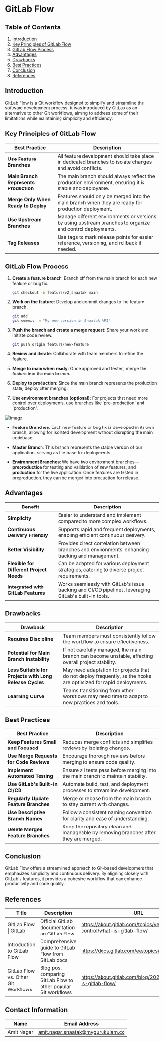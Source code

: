 # GitLab Flow 

## Table of Contents

1. [Introduction](#introduction)
2. [Key Principles of GitLab Flow](#key-principles-of-gitlab-flow)
3. [GitLab Flow Process](#gitlab-flow-process)
4. [Advantages](#advantages)
5. [Drawbacks](#drawbacks)
6. [Best Practices](#best-practices)
7. [Conclusion](#conclusion)
8. [References](#references)

## Introduction

GitLab Flow is a Git workflow designed to simplify and streamline the software development process. It was introduced by GitLab as an alternative to other Git workflows, aiming to address some of their limitations while maintaining simplicity and efficiency.

## Key Principles of GitLab Flow

| Best Practice                               | Description                                                        |
|---------------------------------------------|--------------------------------------------------------------------|
| **Use Feature Branches**                   | All feature development should take place in dedicated branches to isolate changes and avoid conflicts. |
| **Main Branch Represents Production**       | The main branch should always reflect the production environment, ensuring it is stable and deployable. |
| **Merge Only When Ready to Deploy**         | Features should only be merged into the main branch when they are ready for production deployment. |
| **Use Upstream Branches**                   | Manage different environments or versions by using upstream branches to organize and control deployments. |
| **Tag Releases**                           | Use tags to mark release points for easier reference, versioning, and rollback if needed. |

## GitLab Flow Process

1. **Create a feature branch**: Branch off from the main branch for each new feature or bug fix.

    ```bash
    git checkout -b feature/v2_snaatak main
    ```

2. **Work on the feature**: Develop and commit changes to the feature branch.

    ```bash
    git add .
    git commit -m "My new version in Snaatak API"
    ```

3. **Push the branch and create a merge request**: Share your work and initiate code review.

    ```bash
    git push origin feature/new-feature
    ```

4. **Review and iterate**: Collaborate with team members to refine the feature.

5. **Merge to main when ready**: Once approved and tested, merge the feature into the main branch.

6. **Deploy to production**: Since the main branch represents the production state, deploy after merging.

7. **Use environment branches (optional)**: For projects that need more control over deployments, use branches like 'pre-production' and 'production'.

![image](https://github.com/user-attachments/assets/ae3e39e5-8aba-47fd-9b20-69531c9ef79e)


- **Feature Branches**: Each new feature or bug fix is developed in its own branch, allowing for isolated development without disrupting the main codebase.
  
- **Master Branch**: This branch represents the stable version of our application, serving as the base for deployments.
  
- **Environment Branches**: We have two environment branches—**preproduction** for testing and validation of new features, and **production** for the live application. Once features are tested in preproduction, they can be merged into production for release.


## Advantages

| Benefit                                  | Description                                                        |
|------------------------------------------|--------------------------------------------------------------------|
| **Simplicity**                           | Easier to understand and implement compared to more complex workflows. |
| **Continuous Delivery Friendly**         | Supports rapid and frequent deployments, enabling efficient continuous delivery. |
| **Better Visibility**                    | Provides direct correlation between branches and environments, enhancing tracking and management. |
| **Flexible for Different Project Needs** | Can be adapted for various deployment strategies, catering to diverse project requirements. |
| **Integrated with GitLab Features**      | Works seamlessly with GitLab's issue tracking and CI/CD pipelines, leveraging GitLab's built-in tools. |

## Drawbacks

| Drawback                                   | Description                                                        |
|--------------------------------------------|--------------------------------------------------------------------|
| **Requires Discipline**                   | Team members must consistently follow the workflow to ensure effectiveness. |
| **Potential for Main Branch Instability**  | If not carefully managed, the main branch can become unstable, affecting overall project stability. |
| **Less Suitable for Projects with Long Release Cycles** | May need adaptation for projects that do not deploy frequently, as the hooks are optimized for rapid deployments. |
| **Learning Curve**                        | Teams transitioning from other workflows may need time to adapt to new practices and tools. |

## Best Practices

| Best Practice                               | Description                                                        |
|---------------------------------------------|--------------------------------------------------------------------|
| **Keep Features Small and Focused**        | Reduces merge conflicts and simplifies reviews by isolating changes. |
| **Use Merge Requests for Code Reviews**    | Encourage thorough reviews before merging to ensure code quality. |
| **Implement Automated Testing**            | Ensure all tests pass before merging into the main branch to maintain stability. |
| **Use GitLab's Built-in CI/CD**             | Automate build, test, and deployment processes to streamline development. |
| **Regularly Update Feature Branches**      | Merge or rebase from the main branch to stay current with changes. |
| **Use Descriptive Branch Names**            | Follow a consistent naming convention for clarity and ease of understanding. |
| **Delete Merged Feature Branches**         | Keep the repository clean and manageable by removing branches after they are merged. |

## Conclusion

GitLab Flow offers a streamlined approach to Git-based development that emphasizes simplicity and continuous delivery. By aligning closely with GitLab's features, it provides a cohesive workflow that can enhance productivity and code quality.

## References

| Title | Description | URL |
|-------|-------------|-----|
| GitLab Flow \| GitLab | Official GitLab documentation on GitLab Flow | https://about.gitlab.com/topics/version-control/what-is-gitlab-flow/ |
| Introduction to GitLab Flow | Comprehensive guide to GitLab Flow from GitLab docs | https://docs.gitlab.com/ee/topics/gitlab_flow.html |
| GitLab Flow vs. Other Git Workflows | Blog post comparing GitLab Flow to other popular Git workflows | https://about.gitlab.com/blog/2020/03/05/what-is-gitlab-flow/ |

## Contact Information 
|Name|Email Address|
|:---:|:---:|
|Amit Nagar|amit.nagar.snaatak@mygurukulam.co|
